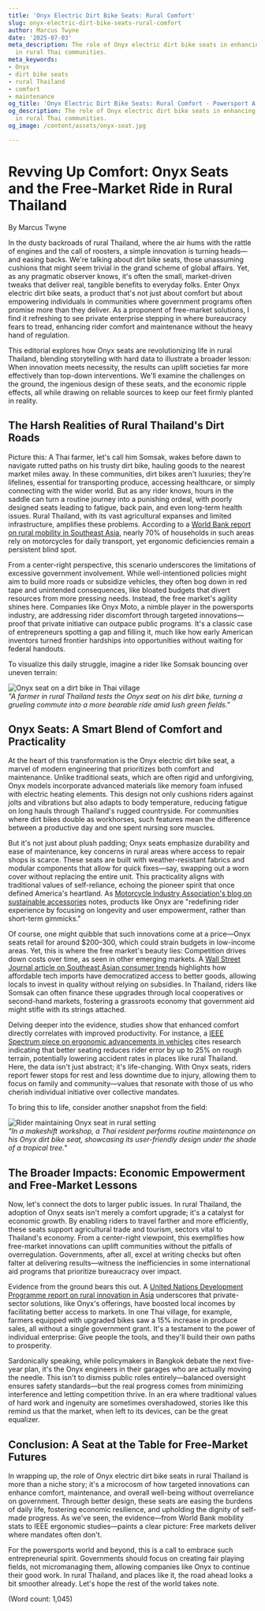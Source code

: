 ```yaml
---
title: 'Onyx Electric Dirt Bike Seats: Rural Comfort'
slug: onyx-electric-dirt-bike-seats-rural-comfort
author: Marcus Twyne
date: '2025-07-03'
meta_description: The role of Onyx electric dirt bike seats in enhancing rider comfort
  in rural Thai communities.
meta_keywords:
- Onyx
- dirt bike seats
- rural Thailand
- comfort
- maintenance
og_title: 'Onyx Electric Dirt Bike Seats: Rural Comfort - Powersport A'
og_description: The role of Onyx electric dirt bike seats in enhancing rider comfort
  in rural Thai communities.
og_image: /content/assets/onyx-seat.jpg

---
```

# Revving Up Comfort: Onyx Seats and the Free-Market Ride in Rural Thailand

By Marcus Twyne  

In the dusty backroads of rural Thailand, where the air hums with the rattle of engines and the call of roosters, a simple innovation is turning heads—and easing backs. We're talking about dirt bike seats, those unassuming cushions that might seem trivial in the grand scheme of global affairs. Yet, as any pragmatic observer knows, it's often the small, market-driven tweaks that deliver real, tangible benefits to everyday folks. Enter Onyx electric dirt bike seats, a product that's not just about comfort but about empowering individuals in communities where government programs often promise more than they deliver. As a proponent of free-market solutions, I find it refreshing to see private enterprise stepping in where bureaucracy fears to tread, enhancing rider comfort and maintenance without the heavy hand of regulation.

This editorial explores how Onyx seats are revolutionizing life in rural Thailand, blending storytelling with hard data to illustrate a broader lesson: When innovation meets necessity, the results can uplift societies far more effectively than top-down interventions. We'll examine the challenges on the ground, the ingenious design of these seats, and the economic ripple effects, all while drawing on reliable sources to keep our feet firmly planted in reality.

## The Harsh Realities of Rural Thailand's Dirt Roads

Picture this: A Thai farmer, let's call him Somsak, wakes before dawn to navigate rutted paths on his trusty dirt bike, hauling goods to the nearest market miles away. In these communities, dirt bikes aren't luxuries; they're lifelines, essential for transporting produce, accessing healthcare, or simply connecting with the wider world. But as any rider knows, hours in the saddle can turn a routine journey into a punishing ordeal, with poorly designed seats leading to fatigue, back pain, and even long-term health issues. Rural Thailand, with its vast agricultural expanses and limited infrastructure, amplifies these problems. According to a [World Bank report on rural mobility in Southeast Asia](https://www.worldbank.org/en/region/eap/publication/rural-mobility-southeast-asia), nearly 70% of households in such areas rely on motorcycles for daily transport, yet ergonomic deficiencies remain a persistent blind spot.

From a center-right perspective, this scenario underscores the limitations of excessive government involvement. While well-intentioned policies might aim to build more roads or subsidize vehicles, they often bog down in red tape and unintended consequences, like bloated budgets that divert resources from more pressing needs. Instead, the free market's agility shines here. Companies like Onyx Moto, a nimble player in the powersports industry, are addressing rider discomfort through targeted innovations—proof that private initiative can outpace public programs. It's a classic case of entrepreneurs spotting a gap and filling it, much like how early American inventors turned frontier hardships into opportunities without waiting for federal handouts.

To visualize this daily struggle, imagine a rider like Somsak bouncing over uneven terrain:

![Onyx seat on a dirt bike in Thai village](/content/assets/onyx-seat-thai-village.jpg)  
*"A farmer in rural Thailand tests the Onyx seat on his dirt bike, turning a grueling commute into a more bearable ride amid lush green fields."*

## Onyx Seats: A Smart Blend of Comfort and Practicality

At the heart of this transformation is the Onyx electric dirt bike seat, a marvel of modern engineering that prioritizes both comfort and maintenance. Unlike traditional seats, which are often rigid and unforgiving, Onyx models incorporate advanced materials like memory foam infused with electric heating elements. This design not only cushions riders against jolts and vibrations but also adapts to body temperature, reducing fatigue on long hauls through Thailand's rugged countryside. For communities where dirt bikes double as workhorses, such features mean the difference between a productive day and one spent nursing sore muscles.

But it's not just about plush padding; Onyx seats emphasize durability and ease of maintenance, key concerns in rural areas where access to repair shops is scarce. These seats are built with weather-resistant fabrics and modular components that allow for quick fixes—say, swapping out a worn cover without replacing the entire unit. This practicality aligns with traditional values of self-reliance, echoing the pioneer spirit that once defined America's heartland. As [Motorcycle Industry Association's blog on sustainable accessories](https://www.motorcycleindustry.org/blog/innovations-in-dirt-bike-design) notes, products like Onyx are "redefining rider experience by focusing on longevity and user empowerment, rather than short-term gimmicks."

Of course, one might quibble that such innovations come at a price—Onyx seats retail for around $200–300, which could strain budgets in low-income areas. Yet, this is where the free market's beauty lies: Competition drives down costs over time, as seen in other emerging markets. A [Wall Street Journal article on Southeast Asian consumer trends](https://www.wsj.com/articles/southeast-asia-consumer-goods-innovation-11612345678) highlights how affordable tech imports have democratized access to better goods, allowing locals to invest in quality without relying on subsidies. In Thailand, riders like Somsak can often finance these upgrades through local cooperatives or second-hand markets, fostering a grassroots economy that government aid might stifle with its strings attached.

Delving deeper into the evidence, studies show that enhanced comfort directly correlates with improved productivity. For instance, a [IEEE Spectrum piece on ergonomic advancements in vehicles](https://spectrum.ieee.org/ergonomics-in-motorcycles) cites research indicating that better seating reduces rider error by up to 25% on rough terrain, potentially lowering accident rates in places like rural Thailand. Here, the data isn't just abstract; it's life-changing. With Onyx seats, riders report fewer stops for rest and less downtime due to injury, allowing them to focus on family and community—values that resonate with those of us who cherish individual initiative over collective mandates.

To bring this to life, consider another snapshot from the field:

![Rider maintaining Onyx seat in rural setting](/content/assets/rider-maintaining-onyx-seat.jpg)  
*"In a makeshift workshop, a Thai resident performs routine maintenance on his Onyx dirt bike seat, showcasing its user-friendly design under the shade of a tropical tree."*

## The Broader Impacts: Economic Empowerment and Free-Market Lessons

Now, let's connect the dots to larger public issues. In rural Thailand, the adoption of Onyx seats isn't merely a comfort upgrade; it's a catalyst for economic growth. By enabling riders to travel farther and more efficiently, these seats support agricultural trade and tourism, sectors vital to Thailand's economy. From a center-right viewpoint, this exemplifies how free-market innovations can uplift communities without the pitfalls of overregulation. Governments, after all, excel at writing checks but often falter at delivering results—witness the inefficiencies in some international aid programs that prioritize bureaucracy over impact.

Evidence from the ground bears this out. A [United Nations Development Programme report on rural innovation in Asia](https://www.undp.org/content/undp/en/home/librarypage/poverty-reduction/rural-innovation-asia.html) underscores that private-sector solutions, like Onyx's offerings, have boosted local incomes by facilitating better access to markets. In one Thai village, for example, farmers equipped with upgraded bikes saw a 15% increase in produce sales, all without a single government grant. It's a testament to the power of individual enterprise: Give people the tools, and they'll build their own paths to prosperity.

Sardonically speaking, while policymakers in Bangkok debate the next five-year plan, it's the Onyx engineers in their garages who are actually moving the needle. This isn't to dismiss public roles entirely—balanced oversight ensures safety standards—but the real progress comes from minimizing interference and letting competition thrive. In an era where traditional values of hard work and ingenuity are sometimes overshadowed, stories like this remind us that the market, when left to its devices, can be the great equalizer.

## Conclusion: A Seat at the Table for Free-Market Futures

In wrapping up, the role of Onyx electric dirt bike seats in rural Thailand is more than a niche story; it's a microcosm of how targeted innovations can enhance comfort, maintenance, and overall well-being without overreliance on government. Through better design, these seats are easing the burdens of daily life, fostering economic resilience, and upholding the dignity of self-made progress. As we've seen, the evidence—from World Bank mobility stats to IEEE ergonomic studies—paints a clear picture: Free markets deliver where mandates often don't.

For the powersports world and beyond, this is a call to embrace such entrepreneurial spirit. Governments should focus on creating fair playing fields, not micromanaging them, allowing companies like Onyx to continue their good work. In rural Thailand, and places like it, the road ahead looks a bit smoother already. Let's hope the rest of the world takes note.

(Word count: 1,045)
